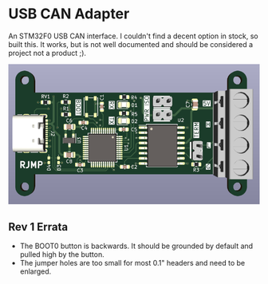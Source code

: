 # USB CAN Adapter

An STM32F0 USB CAN interface. I couldn't find a decent option in stock, so built this. It works,
but is not well documented and should be considered a project not a product ;).

![3D rendering of USB CAN board](/docs/3d_render.png?raw=true "USB CAN Render")

## Rev 1 Errata

- The BOOT0 button is backwards. It should be grounded by default and pulled high by the button.
- The jumper holes are too small for most 0.1" headers and need to be enlarged.
